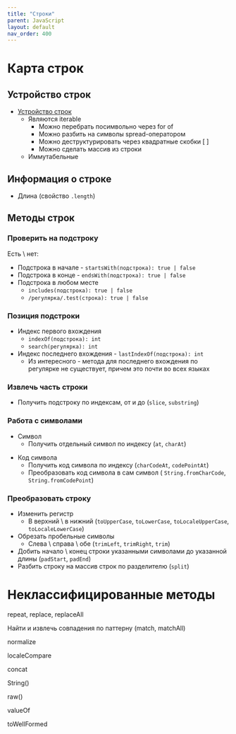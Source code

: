 ```yaml
---
title: "Строки"
parent: JavaScript
layout: default
nav_order: 400
---
```




# Карта строк

## Устройство строк

- [Устройство строк](устройство-строк)
  - Являются iterable
    - Можно перебрать посимвольно через for of
    - Можно разбить на символы spread-оператором
    - Можно деструктурировать через квадратные скобки [ ]
    - Можно сделать массив из строки
  - Иммутабельные



## Информация о строке

- Длина (свойство `.length`)



## Методы строк

### Проверить на подстроку

Есть \ нет:

- Подстрока в начале - `startsWith(подстрока): true | false`
- Подстрока в конце - `endsWith(подстрока): true | false`
- Подстрока в любом месте
  - `includes(подстрока): true | false`
  - `/регулярка/.test(строка): true | false`



### Позиция подстроки

- Индекс первого вхождения
  - `indexOf(подстрока): int`
  - `search(регулярка): int`
- Индекс последнего вхождения - `lastIndexOf(подстрока): int`
  - Из интересного - метода для последнего вхождения по регулярке не существует, причем это почти во всех языках



### Извлечь часть строки

- Получить подстроку по индексам, от и до (`slice`, `substring`)



### Работа с символами

* Символ
  * Получить отдельный символ по индексу (`at`, `charAt`)

- Код символа
  - Получить код символа по индексу (`charCodeAt`, `codePointAt`)
  - Преобразовать код символа в сам символ ( `String.fromCharCode`, `String.fromCodePoint`)



### Преобразовать строку

- Изменить регистр
  - В верхний \ в нижний (`toUpperCase`, `toLowerCase`, `toLocaleUpperCase`, `toLocaleLowerCase`)
- Обрезать пробельные символы
  - Слева \ справа \ обе (`trimLeft`, `trimRight`, `trim`)
- Добить начало \ конец строки указанными символами до указанной длины (`padStart`, `padEnd`)
- Разбить строку на массив строк по разделителю (`split`)







# Неклассифицированные методы

repeat, replace, replaceAll

Найти и извлечь совпадения по паттерну (match, matchAll)

normalize

localeCompare

concat

String()

raw()

valueOf

toWellFormed